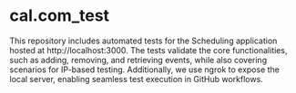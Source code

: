 # cal.com_test

This repository includes automated tests for the Scheduling application hosted at http://localhost:3000. The tests validate the core functionalities, such as adding, removing, and retrieving events, while also covering scenarios for IP-based testing. Additionally, we use ngrok to expose the local server, enabling seamless test execution in GitHub workflows.
